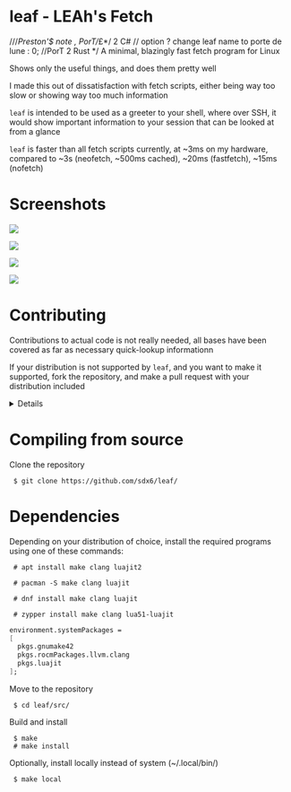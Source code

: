 # leaf - LEAh's Fetch
///*Preston'$ note , PorT/*£*/ 2 C#
// option ? change leaf name to porte de lune : 0; 
//PorT 2 Rust
*/
A minimal, blazingly fast fetch program for Linux

Shows only the useful things, and does them pretty well

I made this out of dissatisfaction with fetch scripts, either being way too slow or showing way too much information

`leaf` is intended to be used as a greeter to your shell, where over SSH, it would show important information to your session that can be looked at from a glance

`leaf` is faster than all fetch scripts currently, at ~3ms on my hardware, compared to ~3s (neofetch, ~500ms cached), ~20ms (fastfetch), ~15ms (nofetch)


# Screenshots

![](1.png)

![](2.png)

![](3.png)

![](4.png)


# Contributing

Contributions to actual code is not really needed, all bases have been covered as far as necessary quick-lookup informationn

If your distribution is not supported by `leaf`, and you want to make it supported, fork the repository, and make a pull request with your distribution included

<details>
  <summary>Details</summary>
  
  ### Where to?

  In `variables` > `icons` of /src/main.lua, there is an `imgs` table that holds the icons for every distribution that `leaf` supports

  *(Code is best viewed in `vim`)*

  To add a distribution, first find the **distribution ID**, which can be found by running `cat /etc/os-release` on most Linux distributions 
  ```
   [/home/leah] (07:58:54)
   > cat /etc/os-release
  NAME="Arch Linux"
  PRETTY_NAME="Arch Linux"
  ID=arch
  BUILD_ID=rolling
  ANSI_COLOR="38;2;23;147;209"
  HOME_URL="https://archlinux.org/"
  DOCUMENTATION_URL="https://wiki.archlinux.org/"
  SUPPORT_URL="https://bbs.archlinux.org/"
  BUG_REPORT_URL="https://gitlab.archlinux.org/groups/archlinux/-/issues"
  PRIVACY_POLICY_URL="https://terms.archlinux.org/docs/privacy-policy/"
  LOGO=archlinux-logo
  ```

  The ID here for my Arch Linux stratum is "arch", under the "ID" field

  Between the `[""]` element, and the element above it, create a new dictionary element, with the distribution ID as the index

  *(This is not a Lua tutorial)*

  Create ASCII art for the distribution icon, make sure to adhere to the standard look of the previous icons


  ### Making an icon

  There are some things to consider depending on the icon you base it off of

  1. Single color, fill / background, or single line color
  
  > Set the background to an appropriate color that represents the **fill color**, and a foreground color that contrasts against the background color

  > Examples of this are the Arch Linux and Debian Linux icons

  2. Multiple colors, fill / background, or multiple line colors

  > Set the background to either black or white, and the foreground to representative of the **fill color**

  > Examples of this are the Void Linux and NixOS icons

  - Use a consistent set of characters, and test them on different fonts to see how they look

  - DO NOT fill with hashtags (or fill in general), if you need a fill color, it's probably better off as a background color

  - Set the text property to the main color of the icon, if there are more than one, choose the one that appears more often

  - Make sure to keep the icon within 1-2 columns and 1 row away from all edges (besides underscores and commas)
  ```
  ,__________,
  | ,______, |
  | |      | |  
  | |      | |
  | |______| |
  |__________|

  ```
  - The icon should rest comfortably in the space that the inner box of this diagram takes up, without peeking out any side, and it should be mostly centered


  ### I did it... Now what?

  With your changes made, recompile `leaf`
  ```
   # make test
  ```

  Run `leaf` again, with the `--override` option (shown below), followed by the ID of the icon you added

  ![](5.png)

  If you feel it's good enough, fork the project, and make a pull request~

</details>


# Compiling from source

Clone the repository
```
 $ git clone https://github.com/sdx6/leaf/
```


# Dependencies

Depending on your distribution of choice, install the required programs using one of these commands:
```
 # apt install make clang luajit2
```
```
 # pacman -S make clang luajit
```
```
 # dnf install make clang luajit
```
```
 # zypper install make clang lua51-luajit
```
```nix
environment.systemPackages =
[
  pkgs.gnumake42
  pkgs.rocmPackages.llvm.clang
  pkgs.luajit
];
```

Move to the repository
```
 $ cd leaf/src/
```

Build and install
```
 $ make
 # make install
```

Optionally, install locally instead of system (~/.local/bin/)
```
 $ make local
```
